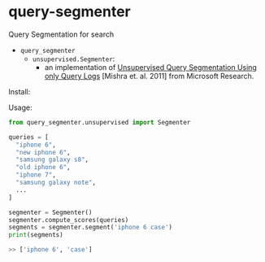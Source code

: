 # query-segmenter
Query Segmentation for search

- `query_segmenter`
  - `unsupervised.Segmenter`:
    - an implementation of [Unsupervised Query Segmentation Using only Query Logs](https://www.microsoft.com/en-us/research/wp-content/uploads/2011/01/pp0295-mishra.pdf) [Mishra et. al. 2011] from Microsoft Research.

Install:


Usage:
```python
from query_segmenter.unsupervised import Segmenter

queries = [
  "iphone 6",
  "new iphone 6",
  "samsung galaxy s8",
  "old iphone 6",
  "iphone 7",
  "samsung galaxy note",
  ...
]

segmenter = Segmenter()
segmenter.compute_scores(queries)
segments = segmenter.segment('iphone 6 case')
print(segments)

>> ['iphone 6', 'case']
```
